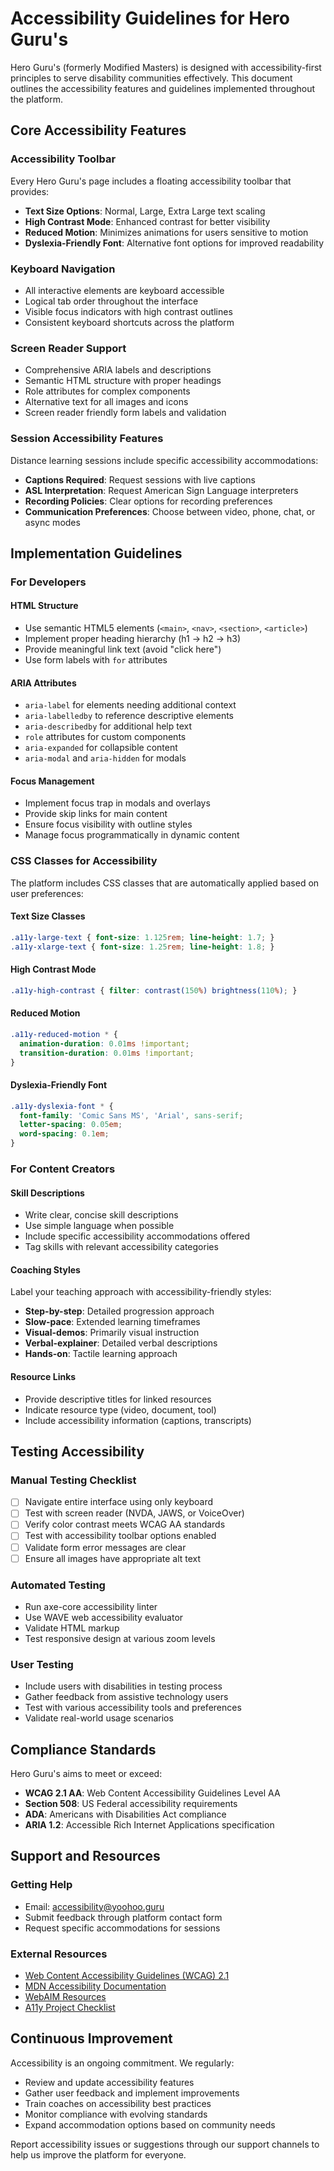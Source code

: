 # Accessibility Guidelines for Hero Guru's

Hero Guru's (formerly Modified Masters) is designed with accessibility-first principles to serve disability communities effectively. This document outlines the accessibility features and guidelines implemented throughout the platform.

## Core Accessibility Features

### Accessibility Toolbar
Every Hero Guru's page includes a floating accessibility toolbar that provides:

- **Text Size Options**: Normal, Large, Extra Large text scaling
- **High Contrast Mode**: Enhanced contrast for better visibility
- **Reduced Motion**: Minimizes animations for users sensitive to motion
- **Dyslexia-Friendly Font**: Alternative font options for improved readability

### Keyboard Navigation
- All interactive elements are keyboard accessible
- Logical tab order throughout the interface
- Visible focus indicators with high contrast outlines
- Consistent keyboard shortcuts across the platform

### Screen Reader Support
- Comprehensive ARIA labels and descriptions
- Semantic HTML structure with proper headings
- Role attributes for complex components
- Alternative text for all images and icons
- Screen reader friendly form labels and validation

### Session Accessibility Features
Distance learning sessions include specific accessibility accommodations:

- **Captions Required**: Request sessions with live captions
- **ASL Interpretation**: Request American Sign Language interpreters
- **Recording Policies**: Clear options for recording preferences
- **Communication Preferences**: Choose between video, phone, chat, or async modes

## Implementation Guidelines

### For Developers

#### HTML Structure
- Use semantic HTML5 elements (`<main>`, `<nav>`, `<section>`, `<article>`)
- Implement proper heading hierarchy (h1 → h2 → h3)
- Provide meaningful link text (avoid "click here")
- Use form labels with `for` attributes

#### ARIA Attributes
- `aria-label` for elements needing additional context
- `aria-labelledby` to reference descriptive elements
- `aria-describedby` for additional help text
- `role` attributes for custom components
- `aria-expanded` for collapsible content
- `aria-modal` and `aria-hidden` for modals

#### Focus Management
- Implement focus trap in modals and overlays
- Provide skip links for main content
- Ensure focus visibility with outline styles
- Manage focus programmatically in dynamic content

### CSS Classes for Accessibility

The platform includes CSS classes that are automatically applied based on user preferences:

#### Text Size Classes
```css
.a11y-large-text { font-size: 1.125rem; line-height: 1.7; }
.a11y-xlarge-text { font-size: 1.25rem; line-height: 1.8; }
```

#### High Contrast Mode
```css
.a11y-high-contrast { filter: contrast(150%) brightness(110%); }
```

#### Reduced Motion
```css
.a11y-reduced-motion * {
  animation-duration: 0.01ms !important;
  transition-duration: 0.01ms !important;
}
```

#### Dyslexia-Friendly Font
```css
.a11y-dyslexia-font * {
  font-family: 'Comic Sans MS', 'Arial', sans-serif;
  letter-spacing: 0.05em;
  word-spacing: 0.1em;
}
```

### For Content Creators

#### Skill Descriptions
- Write clear, concise skill descriptions
- Use simple language when possible
- Include specific accessibility accommodations offered
- Tag skills with relevant accessibility categories

#### Coaching Styles
Label your teaching approach with accessibility-friendly styles:
- **Step-by-step**: Detailed progression approach
- **Slow-pace**: Extended learning timeframes
- **Visual-demos**: Primarily visual instruction
- **Verbal-explainer**: Detailed verbal descriptions
- **Hands-on**: Tactile learning approach

#### Resource Links
- Provide descriptive titles for linked resources
- Indicate resource type (video, document, tool)
- Include accessibility information (captions, transcripts)

## Testing Accessibility

### Manual Testing Checklist
- [ ] Navigate entire interface using only keyboard
- [ ] Test with screen reader (NVDA, JAWS, or VoiceOver)
- [ ] Verify color contrast meets WCAG AA standards
- [ ] Test with accessibility toolbar options enabled
- [ ] Validate form error messages are clear
- [ ] Ensure all images have appropriate alt text

### Automated Testing
- Run axe-core accessibility linter
- Use WAVE web accessibility evaluator
- Validate HTML markup
- Test responsive design at various zoom levels

### User Testing
- Include users with disabilities in testing process
- Gather feedback from assistive technology users
- Test with various accessibility tools and preferences
- Validate real-world usage scenarios

## Compliance Standards

Hero Guru's aims to meet or exceed:
- **WCAG 2.1 AA**: Web Content Accessibility Guidelines Level AA
- **Section 508**: US Federal accessibility requirements
- **ADA**: Americans with Disabilities Act compliance
- **ARIA 1.2**: Accessible Rich Internet Applications specification

## Support and Resources

### Getting Help
- Email: accessibility@yoohoo.guru
- Submit feedback through platform contact form
- Request specific accommodations for sessions

### External Resources
- [Web Content Accessibility Guidelines (WCAG) 2.1](https://www.w3.org/WAI/WCAG21/quickref/)
- [MDN Accessibility Documentation](https://developer.mozilla.org/en-US/docs/Web/Accessibility)
- [WebAIM Resources](https://webaim.org/)
- [A11y Project Checklist](https://www.a11yproject.com/checklist/)

## Continuous Improvement

Accessibility is an ongoing commitment. We regularly:
- Review and update accessibility features
- Gather user feedback and implement improvements
- Train coaches on accessibility best practices
- Monitor compliance with evolving standards
- Expand accommodation options based on community needs

Report accessibility issues or suggestions through our support channels to help us improve the platform for everyone.